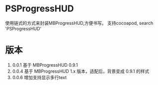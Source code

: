 # PSProgressHUD
使用链式的方式来封装MBProgressHUD,方便书写。
支持cocoapod, search 'PSProgressHUD'

# 版本

1. 0.0.1 基于 MBProgressHUD 0.9.1
1. 0.0.4 基于 MBProgressHUD 1.x 版本，适配后，背景变成 0.9.1 的样式
2. 0.0.6 增加支持显示多行text
